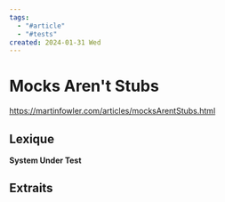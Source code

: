 ```yaml
---
tags:
  - "#article"
  - "#tests"
created: 2024-01-31 Wed
---
```


# Mocks Aren't Stubs

https://martinfowler.com/articles/mocksArentStubs.html

## Lexique

**System Under Test**
## Extraits


